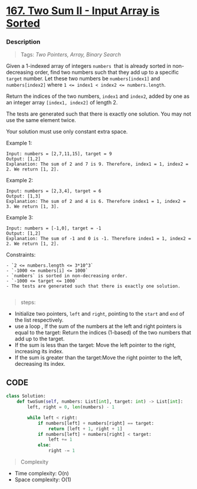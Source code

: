 # <a href="https://leetcode.com/problems/two-sum-ii-input-array-is-sorted/description/?envType=study-plan-v2&envId=top-interview-150">167. Two Sum II - Input Array is Sorted</a>

### Description

> Tags: *Two Pointers, Array, Binary Search*


Given a 1-indexed array of integers `numbers `that is already sorted in non-decreasing order, find two numbers such that they add up to a specific `target` number. Let these two numbers be `numbers[index1]` and `numbers[index2]` where `1 <= index1 < index2 <= numbers.length`.

Return the indices of the two numbers, `index1` and `index2`, added by one as an integer array `[index1, index2]` of length 2.

The tests are generated such that there is exactly one solution. You may not use the same element twice.

Your solution must use only constant extra space.



 
Example 1:
```
Input: numbers = [2,7,11,15], target = 9
Output: [1,2]
Explanation: The sum of 2 and 7 is 9. Therefore, index1 = 1, index2 = 2. We return [1, 2].
```
Example 2:
```
Input: numbers = [2,3,4], target = 6
Output: [1,3]
Explanation: The sum of 2 and 4 is 6. Therefore index1 = 1, index2 = 3. We return [1, 3].
```
Example 3:
```
Input: numbers = [-1,0], target = -1
Output: [1,2]
Explanation: The sum of -1 and 0 is -1. Therefore index1 = 1, index2 = 2. We return [1, 2].
```

Constraints:
```
- `2 <= numbers.length <= 3*10^3`
- `-1000 <= numbers[i] <= 1000`
- `numbers` is sorted in non-decreasing order.
- `-1000 <= target <= 1000`
- The tests are generated such that there is exactly one solution.


```
> steps:
- Initialize two pointers, `left` and `right`, pointing to the `start` and `end` of the list respectively.
- use a loop , If the sum of the numbers at the left and right pointers is equal to the target: Return the indices (1-based) of the two numbers that add up to the target.
- If the sum is less than the target: Move the left pointer to the right, increasing its index.
- If the sum is greater than the target:Move the right pointer to the left, decreasing its index. 


## CODE
```python
class Solution:
    def twoSum(self, numbers: List[int], target: int) -> List[int]:
        left, right = 0, len(numbers) - 1  

        while left < right:  
            if numbers[left] + numbers[right] == target:  
                return [left + 1, right + 1] 
            if numbers[left] + numbers[right] < target:  
                left += 1 
            else: 
                right -= 1 
```

> Complexity
- Time complexity: O(n)
- Space complexity: O(1)



